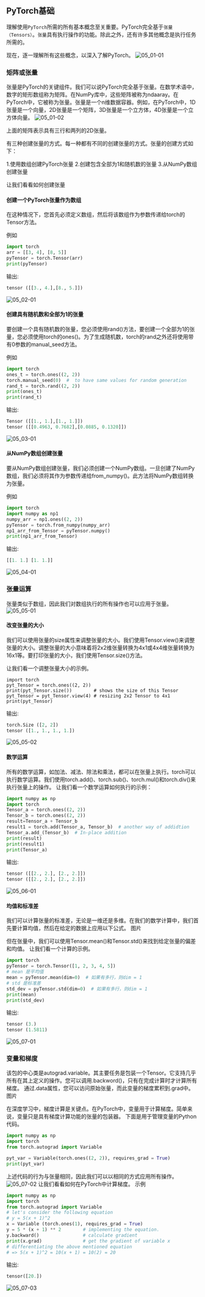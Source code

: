 ## PyTorch基础

理解使用`PyTorch`所需的所有基本概念至关重要。PyTorch完全基于`张量（Tensors）`。`张量`具有执行操作的功能。除此之外，还有许多其他概念是执行任务所需的。

现在，逐一理解所有这些概念，以深入了解PyTorch。
![05_01-01](../../..//image/编码/Python/PyTorch/05_01-01.png)

### 矩阵或张量
张量是PyTorch的关键组件。我们可以说PyTorch完全基于张量。在数学术语中，数字的矩形数组称为矩阵。在NumPy库中，这些矩阵被称为ndaaray。在PyTorch中，它被称为张量。张量是一个n维数据容器。例如，在PyTorch中，1D张量是一个向量，2D张量是一个矩阵，3D张量是一个立方体，4D张量是一个立方体向量。
![05_01-02](../../..//image/编码/Python/PyTorch/05_01-02.png)

上面的矩阵表示具有三行和两列的2D张量。

有三种创建张量的方式。每一种都有不同的创建张量的方式。张量的创建方式如下：

1.使用数组创建PyTorch张量
2.创建包含全部为1和随机数的张量
3.从NumPy数组创建张量

让我们看看如何创建张量

#### 创建一个PyTorch张量作为数组
在这种情况下，您首先必须定义数组，然后将该数组作为参数传递给torch的Tensor方法。

例如
```python
import torch  
arr = [[3, 4], [8, 5]]   
pyTensor = torch.Tensor(arr)  
print(pyTensor)
```
输出:
```python
tensor ([[3., 4.],[8., 5.]])
```
![05_02-01](../../..//image/编码/Python/PyTorch/05_02-01.png)

#### 创建具有随机数和全部为1的张量
要创建一个具有随机数的张量，您必须使用rand()方法，要创建一个全部为1的张量，您必须使用torch的ones()。为了生成随机数，torch的rand之外还将使用带有0参数的manual_seed方法。

例如
```python
import torch
ones_t = torch.ones((2, 2))
torch.manual_seed(0)  #  to have same values for random generation
rand_t = torch.rand((2, 2))
print(ones_t)
print(rand_t)
```
输出:
```python
Tensor ([[1., 1.],[1., 1.]])
tensor ([[0.4963, 0.7682],[0.0885, 0.1320]])
```
![05_03-01](../../../image/编码/Python/PyTorch/05_03-01.png)

#### 从NumPy数组创建张量
要从NumPy数组创建张量，我们必须创建一个NumPy数组。一旦创建了NumPy数组，我们必须将其作为参数传递给from_numpy()。此方法将NumPy数组转换为张量。

例如
```python
import torch
import numpy as np1
numpy_arr = np1.ones((2, 2))
pyTensor = torch.from_numpy(numpy_arr)
np1_arr_from_Tensor = pyTensor.numpy()
print(np1_arr_from_Tensor)
```
输出:
```python
[[1. 1.] [1. 1.]]
```
![05_04-01](../../../image/编码/Python/PyTorch/05_04-01.png)

### 张量运算
张量类似于数组，因此我们对数组执行的所有操作也可以应用于张量。
![05_05-01](../../../image/编码/Python/PyTorch/05_05-01.png)
#### 改变张量的大小
我们可以使用张量的size属性来调整张量的大小。我们使用Tensor.view()来调整张量的大小。调整张量的大小意味着将2x2维张量转换为4x1或4x4维张量转换为16x1等。要打印张量的大小，我们使用Tensor.size()方法。

让我们看一个调整张量大小的示例。
```pyhton
import torch
pyt_Tensor = torch.ones((2, 2))
print(pyt_Tensor.size())        # shows the size of this Tensor
pyt_Tensor = pyt_Tensor.view(4) # resizing 2x2 Tensor to 4x1
print(pyt_Tensor)
```
输出:
```python
torch.Size ([2, 2])
tensor ([1., 1., 1., 1.])
```
![05_05-02](../../../image/编码/Python/PyTorch/05_05-02.png)

#### 数学运算
所有的数学运算，如加法、减法、除法和乘法，都可以在张量上执行。torch可以执行数学运算。我们使用torch.add()、torch.sub()、torch.mul()和torch.div()来执行张量上的操作。
让我们看一个数学运算如何执行的示例：
```python
import numpy as np
import torch
Tensor_a = torch.ones((2, 2))
Tensor_b = torch.ones((2, 2))
result=Tensor_a + Tensor_b
result1 = torch.add(Tensor_a, Tensor_b)  # another way of addidtion
Tensor_a.add_(Tensor_b)  # In-place addition
print(result)
print(result1)
print(Tensor_a)
```
输出:
```python
tensor ([[2., 2.], [2., 2.]])
tensor ([[2., 2.], [2., 2.]])
```
![05_06-01](../../../image/编码/Python/PyTorch/05_06-01.png)

#### 均值和标准差
我们可以计算张量的标准差，无论是一维还是多维。在我们的数学计算中，我们首先要计算均值，然后在给定的数据上应用以下公式。
图片

但在张量中，我们可以使用Tensor.mean()和Tensor.std()来找到给定张量的偏差和均值。
让我们看一个计算的示例。
```python
import torch
pyTensor = torch.Tensor([1, 2, 3, 4, 5])
# mean 是平均值
mean = pyTensor.mean(dim=0)  # 如果有多行，则dim = 1
# std 是标准差
std_dev = pyTensor.std(dim=0)  # 如果有多行，则dim = 1
print(mean)
print(std_dev)
```
输出:
```python
tensor (3.)
tensor (1.5811)
```
![05_07-01](../../../image/编码/Python/PyTorch/05_07-01.png)

### 变量和梯度
该包的中心类是autograd.variable。其主要任务是包装一个Tensor。它支持几乎所有在其上定义的操作。您可以调用.backword()，只有在完成计算时才计算所有梯度。
通过.data属性，您可以访问原始张量，而此变量的梯度累积到.grad中。
图片

在深度学习中，梯度计算是关键点。在PyTorch中，变量用于计算梯度。简单来说，变量只是具有梯度计算功能的张量的包装器。
下面是用于管理变量的Python代码。
```python
import numpy as np
import torch
from torch.autograd import Variable

pyt_var = Variable(torch.ones((2, 2)), requires_grad = True)
print(pyt_var)
```
上述代码的行为与张量相同，因此我们可以以相同的方式应用所有操作。
![05_07-02](../../../image/编码/Python/PyTorch/05_07-02.png)
让我们看看如何在PyTorch中计算梯度。
示例
```python
import numpy as np
import torch
from torch.autograd import Variable
# let's consider the following equation
# y = 5(x + 1)^2
x = Variable (torch.ones(1), requires_grad = True)
y = 5 * (x + 1) ** 2        # implementing the equation.
y.backward()                # calculate gradient
print(x.grad)               # get the gradient of variable x
# differentiating the above mentioned equation
# => 5(x + 1)^2 = 10(x + 1) = 10(2) = 20
```
输出:
```python
tensor([20.])
```
![05_07-03](../../../image/编码/Python/PyTorch/05_07-03.png)
